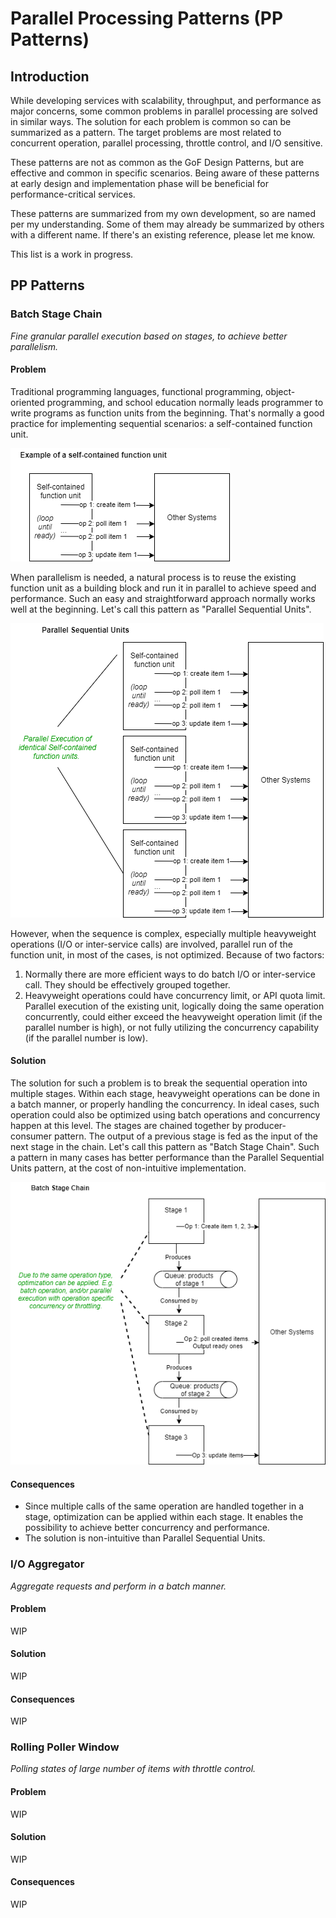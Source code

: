 # Parallel Processing Patterns (PP Patterns)

## Introduction
While developing services with scalability, throughput, and performance as major concerns, 
some common problems in parallel processing are solved in similar ways. The solution for 
each problem is common so can be summarized as a pattern. The target problems are most related
to concurrent operation, parallel processing, throttle control, and I/O sensitive.  

These patterns are not as common as the GoF Design Patterns, but are effective and common 
in specific scenarios. Being aware of these patterns at early design and implementation phase will 
be beneficial for performance-critical services.

These patterns are summarized from my own development, so are named per my understanding. 
Some of them may already be summarized by others with a different name. If there's an existing 
reference, please let me know.

This list is a work in progress.

## PP Patterns

### Batch Stage Chain

_Fine granular parallel execution based on stages, to achieve better parallelism._

#### Problem
Traditional programming languages, functional programming, object-oriented programming, and school 
education normally leads programmer to write programs as function units from the beginning. 
That's normally a good practice for implementing sequential scenarios: a self-contained function unit. 

![self-contained unit](images/self-contained-unit.png?raw=true)

When parallelism is needed, a natural process is to reuse the existing function unit as a building block 
and run it in parallel to achieve speed and performance. Such an easy and straightforward approach normally 
works well at the beginning. Let's call this pattern as "Parallel Sequential Units".

![Parallel Sequential Units](images/parallel-sequential-units.png?raw=true)


However, when the sequence is complex, especially multiple heavyweight operations (I/O or inter-service calls)
are involved, parallel run of the function unit, in most of the cases, is not optimized. Because of two factors:
1. Normally there are more efficient ways to do batch I/O or inter-service call. They should be effectively 
grouped together.
2. Heavyweight operations could have concurrency limit, or API quota limit. Parallel execution of the existing
unit, logically doing the same operation concurrently, could either exceed the heavyweight operation limit (if 
the parallel number is high), or not fully utilizing the concurrency capability (if the parallel number is low).   

#### Solution
The solution for such a problem is to break the sequential operation into multiple stages. Within each stage, 
heavyweight operations can be done in a batch manner, or properly handling the concurrency. In ideal cases, such 
operation could also be optimized using batch operations and concurrency happen at this level. The stages 
are chained together by producer-consumer pattern. The output of a previous stage is fed as the input of the 
next stage in the chain. Let's call this pattern as "Batch Stage Chain". Such a pattern in many cases has better 
performance than the Parallel Sequential Units pattern, at the cost of non-intuitive implementation.

![Batch Stage Chain](images/batch-stage-chain.png?raw=true)

#### Consequences
* Since multiple calls of the same operation are handled together in a stage, optimization can be applied within 
each stage. It enables the possibility to achieve better concurrency and performance.
* The solution is non-intuitive than Parallel Sequential Units.  


### I/O Aggregator
_Aggregate requests and perform in a batch manner._

#### Problem
WIP

#### Solution
WIP

#### Consequences
WIP

### Rolling Poller Window
_Polling states of large number of items with throttle control._

#### Problem
WIP

#### Solution
WIP

#### Consequences
WIP

